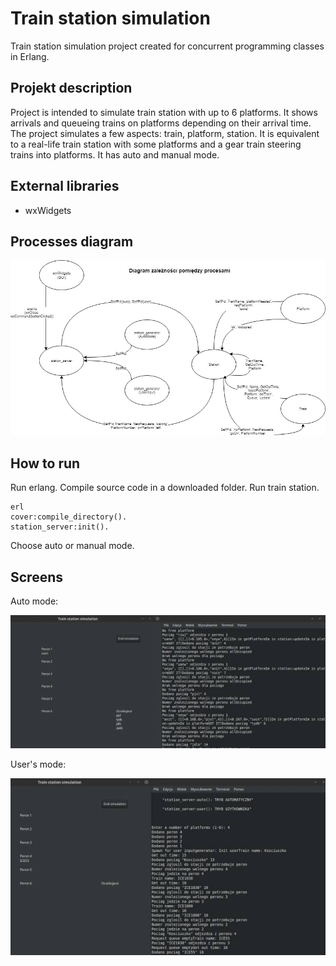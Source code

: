 # Train station simulation

Train station simulation project created for concurrent programming classes in Erlang. 
 
## Projekt description

Project is intended to simulate train station with up to 6 platforms. It shows arrivals and queueing trains on platforms depending on their arrival time. The project simulates a few aspects: train, platform, station. 
It is equivalent to a real-life train station with some platforms and a gear train steering trains into platforms. It has auto and manual mode.

## External libraries

+ wxWidgets

## Processes diagram 

![alt text](https://raw.githubusercontent.com/hechsewa/train-station-simulation/master/imgs/diagram.jpg)

## How to run

Run erlang.
Compile source code in a downloaded folder.
Run train station.

```
erl
cover:compile_directory().
station_server:init().
```

Choose auto or manual mode.

## Screens

Auto mode:

![alt text](https://raw.githubusercontent.com/hechsewa/train-station-simulation/master/imgs/auto_1.jpg)

User's mode:

![alt text](https://raw.githubusercontent.com/hechsewa/train-station-simulation/master/imgs/user_1.jpg)